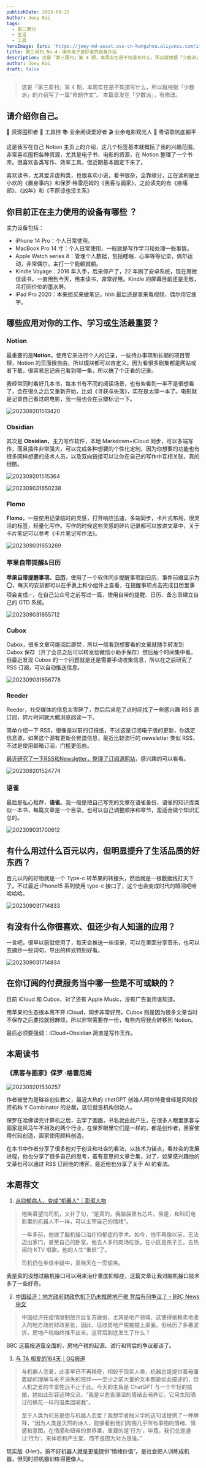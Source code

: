 ```yaml
---
publishDate: 2023-09-25
Author: Joey Kai
tags:
  - 第三周刊
  - 生活
  - 工具
heroImage: {src: 'https://joey-md-asset.oss-cn-hangzhou.aliyuncs.com/img/202312140000623.jpeg', inferSize: true}
title: 第三周刊_No.4｜编外电子爱好者的自我介绍
description: 这是「第三周刊」第 4 期，本周实在是不知道写什么，所以就根据「少数派」的介绍写了一篇“命题作文”。本篇首发在「少数派」，有修改。
author: Joey Kai
draft: false
---
```


> 这是「第三周刊」第 4 期，本周实在是不知道写什么，所以就根据「少数派」的介绍写了一篇“命题作文”。
> 本篇首发在「少数派」，有修改。

## 请介绍你自己。

🍭 资源囤积者
🧰 工具控
📚 业余阅读爱好者
🎬 业余电影观光人
🎵 粤语歌坑底躺平

这是我写在自己 Notion 主页上的介绍，这几个标签基本就概括了我的兴趣范围。非常喜欢囤积各种资源，尤其是电子书、电影的资源，在 Notion 整理了一个书库。很喜欢各类写作、效率工具，但近期基本固定下来了。

喜欢读书，尤其爱非虚构类，也很喜欢小说，看书很杂，全靠缘分，正在读的是兰小欢的《置身事内》和保罗·格雷厄姆的《黑客与画家》，之前读完的有《疼痛部》、《凶年》和《不原谅也没关系》

## 你目前正在主力使用的设备有哪些 ？

主力设备包括：

- iPhone 14 Pro：个人日常使用。
- MacBook Pro 14 寸：个人日常使用，一般就是写作学习和处理一些事情。
- Apple Watch series 8：管理个人数据，包括睡眠、心率等等记录，偶尔运动，非常偶尔，主打一个能躺就躺。
- Kindle Voyage：2016 年入手，后来停产了，22 年刷了安卓系统，现在用微信读书，一直用到今天，用来读书，非常好用。Kindle 的屏幕目前还是无敌，吊打同价位的墨水屏。
- iPad Pro 2020：本来想买来做笔记，hhh 最后还是拿来看视频，偶尔用它练字。

## 哪些应用对你的工作、学习或生活最重要？

### Notion

最重要的是**Notion**，使用它来进行个人的记录，一些待办事项和长期的项目管理，Notion 的页面很自由，所以模块都可以自定义。因为看很多剧集都是网站或者下载，很容易忘记自己看到哪一集，所以搞了个正看的记录。

我经常同时看好几本书，每本书有不同的阅读场景，也有些看到一半不是很想看了，会在很久之后又重新开始，比如《寻获与失落》，实在是太厚一本了。电影就是记录自己看过的电影，我一般也会在豆瓣标记一下。

![202309201513420](../assets/2023/202309201513420.png)

### Obsidian

其次是 **Obsidian**，主力写作软件，本地 Markdown+iCloud 同步，可以多端写作，而且插件非常强大，可以完成各种想要的个性化定制，因为你想要的功能也有很多同样想要的技术人员，以及双向链接可以让你在自己的写作中互相关联，真的很酷。

![202309201515364](../assets/2023/202309201515364.png)

![202309031650238](../assets/2023/202309031650238.png)

### Flomo

**Flomo**，一般使用记录临时的灵感，打开响应迅速，多端同步，卡片式布局，很灵活的标签，轻量化写作。写作的时候这些灵感的碎片记录都可以放进文章中，关于卡片笔记可以参考《卡片笔记写作法》。

![202309031653269](../assets/2023/202309031653269.png)

### 苹果自带提醒&日历

**苹果自带提醒事项、日历**，使用了一个软件同步提醒事项到日历，事件前缀显示为⭕️，每天的安排都可以在手表上和小组件上查看，在提醒事项点击完成日历里事项会变成✅，在自己公众号之前写过一篇，使用自带的提醒、日历、备忘录建立自己的 GTD 系统。

![202309031655712](../assets/2023/202309031655712.png)

### Cubox

Cubox，很多文章可能阅后即焚，所以一般看到想要看的文章就随手转发到 Cubox 保存（开了会员之后可以转发给微信小助手保存）然后抽个时间集中看。但最近发现 Cubox 的一个问题就是还是需要手动收集信息，所以在之后研究了 RSS 订阅，可以自动推送信息。

![202309031656778](../assets/2023/202309031656778.png)

### Reeder

Reeder，社交媒体的信息太零碎了，然后后来花了点时间找了一些感兴趣 RSS 源订阅，碎片时间就大概浏览阅读一下。

简单介绍一下 RSS，很像是以前的订报纸，不过这是订阅电子版的更新，你选定信息源，如果这个源有更新会推送信息，最近比较流行的 newsletter 类似 RSS，不过是使用邮箱订阅，门槛更低些。

[最近研究了一下RSS和Newsletter，整理了订阅源网站](https://thirdoption.super.site/27915cade18e412587277baea57d6700)，感兴趣的可以看看。

![202309201524774](../assets/2023/202309201524774.png)

### 语雀

最后是私心推荐，**语雀**。我一般是把自己写完的文章在语雀备份，语雀的知识库类似一本书，每篇文章是一个目录，也可以自己调整顺序和章节，蛮适合做个知识汇总的。

![202309031700612](../assets/2023/202309031700612.png)

## 有什么用过什么百元以内，但明显提升了生活品质的好东西？

百元以内的好物就是一个 Type-c 转苹果的转接头，然后就是一根数据线打天下了。不过最近 iPhone15 系列使用 type-c 接口了，这个也会变成时代的眼泪吧哈哈哈哈。

![202309031714833](../assets/2023/202309031714833.jpg)

## 有没有什么你很喜欢、但还少有人知道的应用？

一言吧，很早以前就使用了，每天会推送一些语录，可以在里面分享音乐，也可以去摘抄一些词句，导出的样式特别好看。

![202309031714834](../assets/2023/202309031714834.jpg)

## 在你订阅的付费服务当中哪一些是不可或缺的？

目前 iCloud 和 Cubox，对了还有 Apple Music，没有广告谁用谁知道。

用苹果的生态根本离不开 iCloud，同步非常好用。Cubox 则是因为很多文章当时不保存之后要找就很麻烦，所以非常需要存一份，有些内容我会转移到 Notion。

最后必须要强调：iCloud+Obsidian 简直是写作王炸。

## 本周读书

### 《黑客与画家》保罗 ·格雷厄姆

![202309201530257](../assets/2023/202309201530257.png)

作者被誉为是硅谷创业教父，最近大热的 chatGPT 创始人阿尔特曼曾经是风险投资机构 Y Combinator 的总裁，这位就是机构创始人。

保罗在哈佛读完计算机之后，去学了画画，书名就由此产生，在很多人眼里黑客与画家是风马牛不相及的两个行业，在保罗眼里它们是一样的，都是创作者，黑客使用代码创造，画家使用颜料创造。

在本书中作者分享了很多他对于创业和社会的看法，以技术为锚点，看社会的发展进程，他也分享了很多自己的思考，蛮有意思的文章合集，对了，如果感兴趣他的文章也可以通过 RSS 订阅他的博客，最近他也分享了关于 AI 的看法。

## 本周荐文

1. [从抑郁病人，变成“机器人”｜澎湃人物](https://mp.weixin.qq.com/s/rnj317lfGCtvycPCcR-R0A)

> 他笑着望向司机，又补了句，“是真的，我脑袋里有芯片。但是，和科幻电影里的机器人不一样，可以主宰自己的情绪”。
>
> 一年多前，他做了脑机接口治疗抑郁症的手术。如今，他不再像以前，无法迈出家门，甚至自己的卧室。他去人多的商场吃饭，在小区是孩子王，去热闹的 KTV 唱歌。他的人生“重启”了。
>
> 司机仍在半信半疑中，吴晓天在一旁偷笑。

我是真的没想过脑机接口可以用来治疗重度抑郁症，这篇文章让我对脑机接口技术多了一些好奇。

2. [中国经济：地方政府财政危机下仍未推房地产税 背后有何争议？ - BBC News 中文](https://www.bbc.com/zhongwen/simp/chinese-news-66797074?at_medium=RSS&at_campaign=KARANGA)

> 中国经济在疫情限制放开后复苏疲弱，尤其是地产领域，这使得依赖卖地收入的地方政府财政紧张，因此，征收房地产税被摆上桌面。但经历了多番波折，房地产税始终推不出来。这背后到底发生了什么？

BBC 这篇报道蛮全面的，房地产税的起源、试行和背后的争议都谈了。

3. [与 TA 相爱的164天｜GQ报道](https://mp.weixin.qq.com/s/D6vknb-CgbSAaELLGT4zdg)

> 与机器人恋爱，此事早已不再稀奇，相较于现实人类，机器总是提供着毋庸置疑的理解与永不消失的陪伴——至少之前大量的文本都是如此描述的，但人机之爱的丰富性远不止于此。今天的主角是 ChatGPT 与一个年轻的姑娘，她如此形容这种交流，“我是以悲哀潮湿的情绪去哺养它，它用太阳晒过的棉花一样的温柔回哺我”。
>
> 至于人类为何总是想与机器人恋爱？我想学者段义孚的这句话提供了一种解释，“因为人类是天然的诗人，能够看到他们周围几乎所有事物的情绪、情感和意图。在情感和纽带的世界里，重要的是‘行为’，毕竟，我们总是通过‘行为’，来体验和产生爱，而不是因为对方是谁。”

现实版《Her》，搞不好机器人就是更能提供“情绪价值”。是社会把人训练成机器，但同时把机器训练得更像人。
